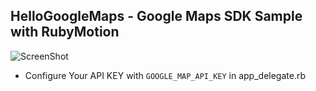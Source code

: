 ## HelloGoogleMaps - Google Maps SDK Sample with RubyMotion

![ScreenShot](https://raw.github.com/Watson1978/HelloGoogleMaps/master/screenshot/google_maps.png)

- Configure Your API KEY with `GOOGLE_MAP_API_KEY` in app_delegate.rb
